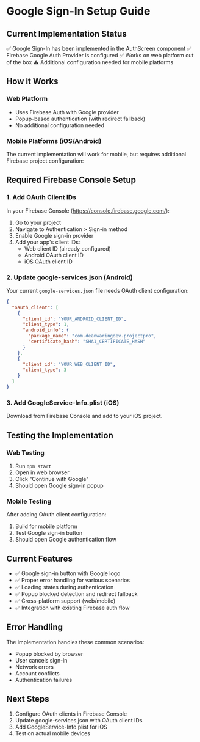 # Google Sign-In Setup Guide

## Current Implementation Status
✅ Google Sign-In has been implemented in the AuthScreen component
✅ Firebase Google Auth Provider is configured
✅ Works on web platform out of the box
⚠️ Additional configuration needed for mobile platforms

## How it Works

### Web Platform
- Uses Firebase Auth with Google provider
- Popup-based authentication (with redirect fallback)
- No additional configuration needed

### Mobile Platforms (iOS/Android)
The current implementation will work for mobile, but requires additional Firebase project configuration:

## Required Firebase Console Setup

### 1. Add OAuth Client IDs
In your Firebase Console (https://console.firebase.google.com/):

1. Go to your project
2. Navigate to Authentication > Sign-in method
3. Enable Google sign-in provider
4. Add your app's client IDs:
   - Web client ID (already configured)
   - Android OAuth client ID
   - iOS OAuth client ID

### 2. Update google-services.json (Android)
Your current `google-services.json` file needs OAuth client configuration:

```json
{
  "oauth_client": [
    {
      "client_id": "YOUR_ANDROID_CLIENT_ID",
      "client_type": 1,
      "android_info": {
        "package_name": "com.deanwaringdev.projectpro",
        "certificate_hash": "SHA1_CERTIFICATE_HASH"
      }
    },
    {
      "client_id": "YOUR_WEB_CLIENT_ID",
      "client_type": 3
    }
  ]
}
```

### 3. Add GoogleService-Info.plist (iOS)
Download from Firebase Console and add to your iOS project.

## Testing the Implementation

### Web Testing
1. Run `npm start`
2. Open in web browser
3. Click "Continue with Google"
4. Should open Google sign-in popup

### Mobile Testing
After adding OAuth client configuration:
1. Build for mobile platform
2. Test Google sign-in button
3. Should open Google authentication flow

## Current Features
- ✅ Google sign-in button with Google logo
- ✅ Proper error handling for various scenarios
- ✅ Loading states during authentication
- ✅ Popup blocked detection and redirect fallback
- ✅ Cross-platform support (web/mobile)
- ✅ Integration with existing Firebase auth flow

## Error Handling
The implementation handles these common scenarios:
- Popup blocked by browser
- User cancels sign-in
- Network errors
- Account conflicts
- Authentication failures

## Next Steps
1. Configure OAuth clients in Firebase Console
2. Update google-services.json with OAuth client IDs
3. Add GoogleService-Info.plist for iOS
4. Test on actual mobile devices